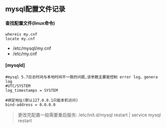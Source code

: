 ## mysql配置文件记录

#### 查找配置文件(linux命令)
	whereis my.cnf  
	locate my.cnf

- /etc/mysql/my.cnf
- /etc/my.cnf

#### [mysqld]
    #mysql 5.7日志时间与本地时间不一致的问题,该参数主要是控制 error log、genera log
    #UTC/SYSTEM
    log_timestamps = SYSTEM

	#绑定地址(默认127.0.0.1只能本机访问)
	bind-address = 0.0.0.0

> 更改完配置一般需要重启服务: /etc/init.d/mysql restart | service mysql restart